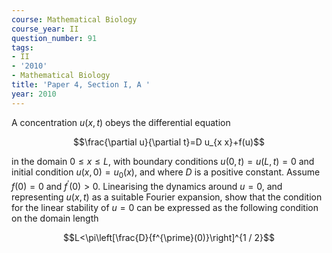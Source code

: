 ```yaml
---
course: Mathematical Biology
course_year: II
question_number: 91
tags:
- II
- '2010'
- Mathematical Biology
title: 'Paper 4, Section I, A '
year: 2010
---
```




A concentration $u(x, t)$ obeys the differential equation

$$\frac{\partial u}{\partial t}=D u_{x x}+f(u)$$

in the domain $0 \leqslant x \leqslant L$, with boundary conditions $u(0, t)=u(L, t)=0$ and initial condition $u(x, 0)=u_{0}(x)$, and where $D$ is a positive constant. Assume $f(0)=0$ and $f^{\prime}(0)>0$. Linearising the dynamics around $u=0$, and representing $u(x, t)$ as a suitable Fourier expansion, show that the condition for the linear stability of $u=0$ can be expressed as the following condition on the domain length

$$L<\pi\left[\frac{D}{f^{\prime}(0)}\right]^{1 / 2}$$